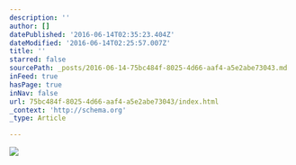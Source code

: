 ```yaml
---
description: ''
author: []
datePublished: '2016-06-14T02:35:23.404Z'
dateModified: '2016-06-14T02:25:57.007Z'
title: ''
starred: false
sourcePath: _posts/2016-06-14-75bc484f-8025-4d66-aaf4-a5e2abe73043.md
inFeed: true
hasPage: true
inNav: false
url: 75bc484f-8025-4d66-aaf4-a5e2abe73043/index.html
_context: 'http://schema.org'
_type: Article

---
```

![](https://the-grid-user-content.s3-us-west-2.amazonaws.com/6d819d7e-4f96-4255-915b-2dc4936c7d9c.jpg)